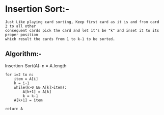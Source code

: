 # Insertion Sort:-
    Just Like playing card sorting, Keep first card as it is and from card 2 to all other
    consequent cards pick the card and let it's be "k" and inset it to its proper position 
    which result the cards from 1 to k-1 to be sorted. 

## Algorithm:-

Insertion-Sort(A):
    n = A.length

    for i=2 to n:
        item = A[i]
        k = i-1
        while(k>0 && A[k]>item):
            A[k+1] = A[k]
            k = k-1        
        A[k+1] = item
        
    return A





